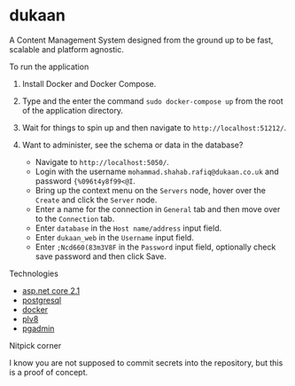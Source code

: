 # dukaan

A Content Management System designed from the ground up to be fast, scalable and platform agnostic.

To run the application

1. Install Docker and Docker Compose.

2. Type and the enter the command `sudo docker-compose up` from the root of the application directory.

3. Wait for things to spin up and then navigate to `http://localhost:51212/`.

4. Want to administer, see the schema or data in the database?

    - Navigate to `http://localhost:5050/`.
    - Login with the username `mohammad.shahab.rafiq@dukaan.co.uk` and password `{%096t4y8f99<@I`.
    - Bring up the context menu on the `Servers` node, hover over the `Create` and click the `Server` node.
    - Enter a name for the connection in `General` tab and then move over to the `Connection` tab.
    - Enter `database` in the `Host name/address` input field.
    - Enter `dukaan_web` in the `Username` input field.
    - Enter `;Ncd660(83m3V8F` in the `Password` input field, optionally check save password and then click Save.

Technologies

- [asp.net core 2.1](https://docs.microsoft.com/en-us/aspnet/core/?view=aspnetcore-2.1)
- [postgresql](https://www.postgresql.org/)
- [docker](https://www.docker.com/)
- [plv8](https://github.com/plv8/plv8)
- [pgadmin](https://www.pgadmin.org/)

Nitpick corner

I know you are not supposed to commit secrets into the repository, but this is a proof of concept.
